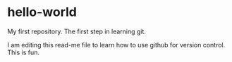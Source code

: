 # hello-world
My first repository. The first step in learning git.

I am editing this read-me file to learn how to use github for version control.
This is fun.
